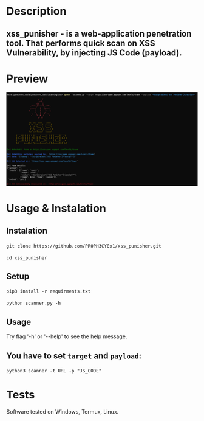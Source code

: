 # Description

xss_punisher - is a web-application penetration tool. 
That performs quick scan on XSS Vulnerability, by injecting JS Code (payload).
-----

# Preview

![preview](/imgs/preview.png)

# Usage & Instalation

Instalation
---
`git clone https://github.com/PR0PH3CY0x1/xss_punisher.git`

`cd xss_punisher`

Setup
---

`pip3 install -r requirments.txt`

`python scanner.py -h`

Usage
---

Try flag '-h' or '--help' to see the help message.

You have to set `target` and `payload`:
--

`python3 scanner -t URL -p "JS_CODE"`

# Tests
Software tested on Windows, Termux, Linux.

